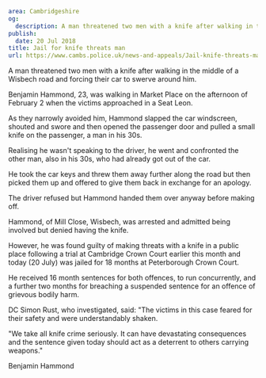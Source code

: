 ```yaml
area: Cambridgeshire
og:
  description: A man threatened two men with a knife after walking in the middle of a Wisbech road and forcing their car to swerve around him.
publish:
  date: 20 Jul 2018
title: Jail for knife threats man
url: https://www.cambs.police.uk/news-and-appeals/Jail-knife-threats-man
```

A man threatened two men with a knife after walking in the middle of a Wisbech road and forcing their car to swerve around him.

Benjamin Hammond, 23, was walking in Market Place on the afternoon of February 2 when the victims approached in a Seat Leon.

As they narrowly avoided him, Hammond slapped the car windscreen, shouted and swore and then opened the passenger door and pulled a small knife on the passenger, a man in his 30s.

Realising he wasn't speaking to the driver, he went and confronted the other man, also in his 30s, who had already got out of the car.

He took the car keys and threw them away further along the road but then picked them up and offered to give them back in exchange for an apology.

The driver refused but Hammond handed them over anyway before making off.

Hammond, of Mill Close, Wisbech, was arrested and admitted being involved but denied having the knife.

However, he was found guilty of making threats with a knife in a public place following a trial at Cambridge Crown Court earlier this month and today (20 July) was jailed for 18 months at Peterborough Crown Court.

He received 16 month sentences for both offences, to run concurrently, and a further two months for breaching a suspended sentence for an offence of grievous bodily harm.

DC Simon Rust, who investigated, said: "The victims in this case feared for their safety and were understandably shaken.

"We take all knife crime seriously. It can have devastating consequences and the sentence given today should act as a deterrent to others carrying weapons."

Benjamin Hammond
